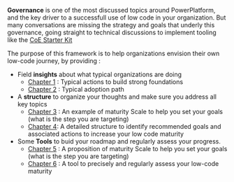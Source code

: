 **Governance** is one of the most discussed topics around PowerPlatform, and the key driver to a successfull use of low code in your organization.
But many conversations are missing the strategy and goals that underly this governance, going straight to technical discussions to implement tooling like the [CoE Starter Kit](https://github.com/microsoft/powerapps-tools/tree/master/Administration/CoEStarterKit)

The purpose of this framework is to help organizations envision their own low-code journey, by providing : 
* Field **insights** about what typical organizations are doing
   * [Chapter 1](https://github.com/Nicokirr/PPGovFramework/wiki/1.-Build-foundations) : Typical actions to build strong foundations
   * [Chapter 2](https://github.com/Nicokirr/PPGovFramework/wiki/2.-Typical-adoption-path) : Typical adoption path 
* A **structure** to organize your thoughts and make sure you address all key topics
   * [Chapter 3](https://github.com/Nicokirr/PPGovFramework/wiki/3.-Maturity-Scales) : An example of maturity Scale to help you set your goals (what is the step you are targeting)
   * [Chapter 4](https://github.com/Nicokirr/PPGovFramework/wiki/4.-Pilars-of-success): A detailed structure to identify recommended goals and associated actions to increase your low code maturity 
* Some **Tools** to buid your roadmap and regularly assess your progress.
   * [Chapter 5](https://github.com/Nicokirr/PPGovFramework/wiki/5.-Build-your-roadmap) : A proposition of maturity Scale to help you set your goals (what is the step you are targeting)
   * [Chapter 6](https://github.com/Nicokirr/PPGovFramework/wiki/6.-Maturity-Index) : A tool to precisely and regularly assess your low-code maturity
